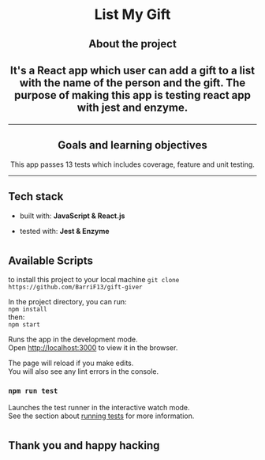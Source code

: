 <h1 align="center"> List My Gift</h1>

<h2 align="center">About the project<h2>
<p align="center">It's a React app which user can add a gift to a list with the name of the person and the gift. The purpose of making this app is testing react app with jest and enzyme.<br><p/>
<hr>
 <h2 align="center">Goals and learning objectives</h2><p align="center">This app passes 13 tests which includes coverage, feature and unit testing.
 </P>
<hr>

## Tech stack

* built with: **JavaScript & React.js**

* tested with: **Jest & Enzyme**

#

## Available Scripts

to install this project to your local machine
`git clone https://github.com/BarriF13/gift-giver`<br>

In the project directory, you can run:<br>
`npm install` <br>
then:<br>
 `npm start`

Runs the app in the development mode.<br />
Open [http://localhost:3000](http://localhost:3000) to view it in the browser.

The page will reload if you make edits.<br />
You will also see any lint errors in the console.

### `npm run test`

Launches the test runner in the interactive watch mode.<br />
See the section about [running tests](https://facebook.github.io/create-react-app/docs/running-tests) for more information.

#

## Thank you and happy hacking